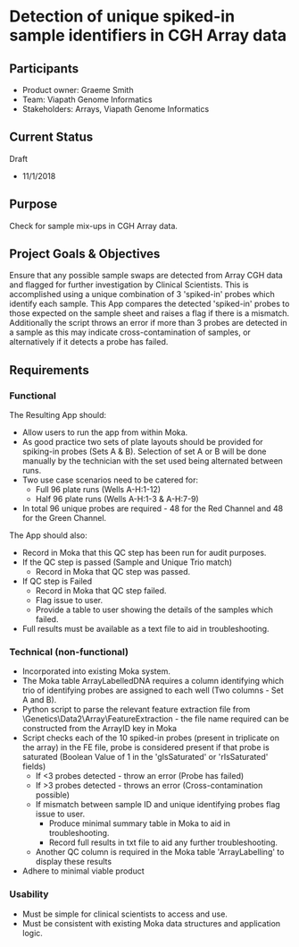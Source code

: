 # Detection of unique spiked-in sample identifiers in CGH Array data
## Participants
- Product owner: Graeme Smith
- Team: Viapath Genome Informatics
- Stakeholders: Arrays, Viapath Genome Informatics

## Current Status
Draft
- 11/1/2018

## Purpose
Check for sample mix-ups in CGH Array data.

## Project Goals & Objectives
Ensure that any possible sample swaps are detected from Array CGH data and flagged for further investigation by Clinical Scientists.  This is accomplished using a unique combination of 3 'spiked-in' probes which identify each sample.  This App compares the detected 'spiked-in' probes to those expected on the sample sheet and raises a flag if there is a mismatch. Additionally the script throws an error if more than 3 probes are detected in a sample as this may indicate cross-contamination of samples, or alternatively if it detects a probe has failed.    

## Requirements
### Functional
The Resulting App should:
* Allow users to run the app from within Moka.
* As good practice two sets of plate layouts should be provided for spiking-in probes (Sets A & B).  Selection of set A or B will be done manually by the technician with the set used being alternated between runs.
* Two use case scenarios need to be catered for:
    * Full 96 plate runs (Wells A-H:1-12)
    * Half 96 plate runs (Wells A-H:1-3 & A-H:7-9)
* In total 96 unique probes are required - 48 for the Red Channel and 48 for the Green Channel.

The App should also:
* Record in Moka that this QC step has been run for audit purposes.
* If the QC step is passed (Sample and Unique Trio match)
    * Record in Moka that QC step was passed.
* If QC step is Failed
    * Record in Moka that QC step failed.
    * Flag issue to user.
    * Provide a table to user showing the details of the samples which failed.
* Full results must be available as a text file to aid in troubleshooting.

### Technical (non-functional)
* Incorporated into existing Moka system.
* The Moka table ArrayLabelledDNA requires a column identifying which trio of identifying probes are assigned to each well (Two columns - Set A and B).
* Python script to parse the relevant feature extraction file from \Genetics\Data2\Array\FeatureExtraction - the file name required can be constructed from the ArrayID key in Moka 
* Script checks each of the 10 spiked-in probes (present in triplicate on the array) in the FE file, probe is considered present if that probe is saturated (Boolean Value of 1 in the 'gIsSaturated' or 'rIsSaturated' fields)
    * If <3 probes detected - throw an error (Probe has failed)
    * If >3 probes detected - throws an error (Cross-contamination possible)
    * If mismatch between sample ID and unique identifying probes flag issue to user.
        * Produce minimal summary table in Moka to aid in troubleshooting.
        * Record full results in txt file to aid any further troubleshooting.
    * Another QC column is required in the Moka table 'ArrayLabelling' to display these results  
* Adhere to minimal viable product

### Usability
* Must be simple for clinical scientists to access and use.
* Must be consistent with existing Moka data structures and application logic.

